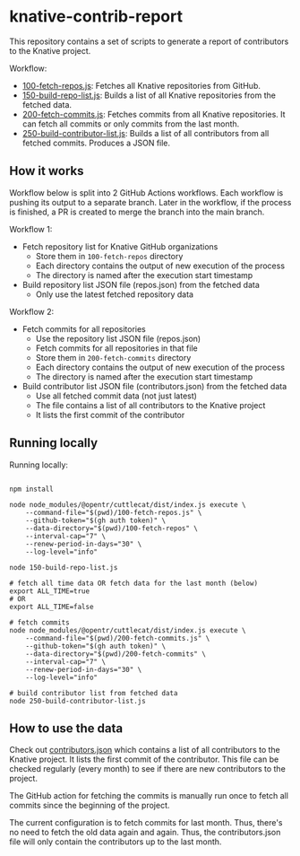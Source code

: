 # knative-contrib-report

This repository contains a set of scripts to generate a report of contributors to the Knative project.

Workflow:
- [100-fetch-repos.js](100-fetch-repos.js): Fetches all Knative repositories from GitHub.
- [150-build-repo-list.js](150-build-repo-list.js): Builds a list of all Knative repositories from the fetched data.
- [200-fetch-commits.js](200-fetch-commits.js): Fetches commits from all Knative repositories. It can fetch all commits or only commits from the last month.
- [250-build-contributor-list.js](250-build-contributor-list.js): Builds a list of all contributors from all fetched commits. Produces a JSON file.

## How it works

Workflow below is split into 2 GitHub Actions workflows. Each workflow is pushing its output to a separate branch.
Later in the workflow, if the process is finished, a PR is created to merge the branch into the main branch.

Workflow 1:
- Fetch repository list for Knative GitHub organizations
  - Store them in `100-fetch-repos` directory
  - Each directory contains the output of new execution of the process
  - The directory is named after the execution start timestamp
- Build repository list JSON file (repos.json) from the fetched data
  - Only use the latest fetched repository data

Workflow 2: 
- Fetch commits for all repositories
  - Use the repository list JSON file (repos.json)
  - Fetch commits for all repositories in that file
  - Store them in `200-fetch-commits` directory
  - Each directory contains the output of new execution of the process
  - The directory is named after the execution start timestamp
- Build contributor list JSON file (contributors.json) from the fetched data
  - Use all fetched commit data (not just latest)
  - The file contains a list of all contributors to the Knative project
  - It lists the first commit of the contributor

## Running locally

Running locally:
```shell

npm install

node node_modules/@opentr/cuttlecat/dist/index.js execute \
    --command-file="$(pwd)/100-fetch-repos.js" \
    --github-token="$(gh auth token)" \
    --data-directory="$(pwd)/100-fetch-repos" \
    --interval-cap="7" \
    --renew-period-in-days="30" \
    --log-level="info"
    
node 150-build-repo-list.js

# fetch all time data OR fetch data for the last month (below)
export ALL_TIME=true
# OR
export ALL_TIME=false

# fetch commits
node node_modules/@opentr/cuttlecat/dist/index.js execute \
    --command-file="$(pwd)/200-fetch-commits.js" \
    --github-token="$(gh auth token)" \
    --data-directory="$(pwd)/200-fetch-commits" \
    --interval-cap="7" \
    --renew-period-in-days="30" \
    --log-level="info"

# build contributor list from fetched data    
node 250-build-contributor-list.js
```

## How to use the data

Check out [contributors.json](250-build-contributor-list/contributors.json) which contains a list of all contributors to the Knative project. It lists the first commit of the contributor. This file can be checked regularly (every month) to see if there are new contributors to the project.

The GitHub action for fetching the commits is manually run once to fetch all commits since the beginning of the project.

The current configuration is to fetch commits for last month. Thus, there's no need to fetch the old data again and again.
Thus, the contributors.json file will only contain the contributors up to the last month. 
